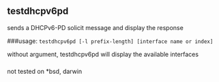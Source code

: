 ## testdhcpv6pd

sends a DHCPv6-PD solicit message and display the response

###usage:
`testdhcpv6pd [-l prefix-length] [interface name or index]`

without argument, testdhcpv6pd will display the available interfaces

###
not tested on *bsd, darwin